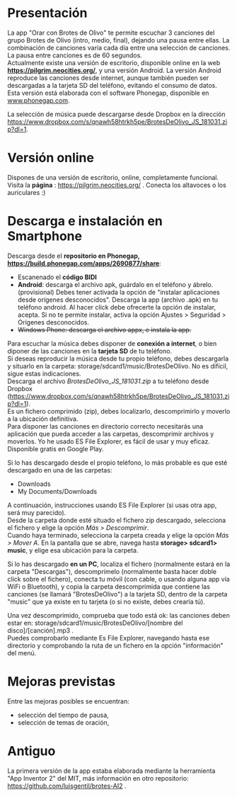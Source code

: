 # Presentación
La app "Orar con Brotes de Olivo" te permite escuchar 3 canciones del grupo Brotes de Olivo (intro, medio, final), dejando una pausa entre ellas. La combinación de canciones varía cada día entre una selección de canciones.  
La pausa entre canciones es de 60 segundos.  
Actualmente existe una versión de escritorio, disponible online en la web **https://pilgrim.neocities.org/**, y una versión Android.
La versión Android reproduce las canciones desde internet, aunque también pueden ser descargadas a la tarjeta SD del teléfono, evitando el consumo de datos.
Esta versión está elaborada con el software Phonegap, disponible en www.phonegap.com.

La selección de música puede descargarse desde Dropbox en la dirección https://www.dropbox.com/s/qnawh58htrkh5pe/BrotesDeOlivo_JS_181031.zip?dl=1.

# Versión online
Dispones de una versión de escritorio, online, completamente funcional.  
Visita la **página** : https://pilgrim.neocities.org/ .
Conecta los altavoces o los auriculares :)

# Descarga e instalación en Smartphone
Descarga desde el **repositorio en Phonegap, https://build.phonegap.com/apps/2690877/share**:
- Escanenado el **código BIDI**
- **Android**: descarga el archivo apk, guárdalo en el teléfono y ábrelo. (provisional) Debes tener activada la opción de "instalar aplicaciones desde orígenes desconocidos". Descarga la app (archivo .apk) en tu teléfono android. Al hacer click debe ofrecerte la opción de instalar, acepta. Si no te permite instalar, activa la opción Ajustes > Seguridad > Orígenes desconocidos.
- ~~Windows Phone: descarga el archivo appx, e instala la app.~~  

Para escuchar la música debes disponer de **conexión a internet**, o bien diponer de las canciones en la **tarjeta SD** de tu teléfono.  
Si deseas reproducir la música desde tu propio teléfono, debes descargarla y situarlo en la carpeta: storage/sdcard1/music/BrotesDeOlivo. No es difícil, sigue estas indicaciones.  
Descarga el archivo *BrotesDeOlivo_JS_181031.zip* a tu teléfono desde Dropbox (https://www.dropbox.com/s/qnawh58htrkh5pe/BrotesDeOlivo_JS_181031.zip?dl=1).  
Es un fichero comprimido (zip), debes localizarlo, descomprimirlo y moverlo a la ubicación definitiva.  
Para disponer las canciones en  directorio correcto necesitarás una aplicación que pueda acceder a las carpetas, descomprimir archivos y moverlos. Yo he usado ES File Explorer, es fácil de usar y muy eficaz. Disponible gratis en Google Play.  

Si lo has descargado desde el propio teléfono, lo más probable es que esté descargado en una de las carpetas:  
- Downloads  
- My Documents/Downloads  

A continuación, instrucciones usando ES File Explorer (si usas otra app, será muy parecido).  
Desde la carpeta donde esté situado el fichero zip descargado, selecciona el fichero y elige la opción _Más > Descomprimir_.  
Cuando haya terminado, selecciona la carpeta creada y elige la opción _Más > Mover A_. En la pantalla que se abre, navega hasta **storage> sdcard1> music**, y elige esa ubicación para la carpeta.  

Si lo has descargado **en un PC**, localiza el fichero (normalmente estará en la carpeta "Descargas"), descomprimelo (normalmente basta hacer doble click sobre el fichero), conecta tu móvil (con cable, o usando alguna app vía WiFi o Bluetooth), y copia la carpeta descomprimida que contiene las canciones (se llamará "BrotesDeOlivo") a la tarjeta SD, dentro de la carpeta "music" que ya existe en tu tarjeta (o si no existe, debes crearla tú).

Una vez descomprimido, comprueba que todo está ok: las canciones deben estar en: storage/sdcard1/music/BrotesDeOlivo/[nombre del disco]/[canción].mp3 .   
Puedes comprobarlo mediante Es File Explorer, navegando hasta ese directorio y comprobando la ruta de un fichero en la opción "información" del menú.

# Mejoras previstas
Entre las mejoras posibles se encuentran:
- selección del tiempo de pausa,
- selección de temas de oración,
 
# Antiguo
La primera versión de la app estaba elaborada mediante la herramienta "App Inventor 2" del MIT, más información en otro repositorio: https://github.com/luisgentil/brotes-AI2 .
